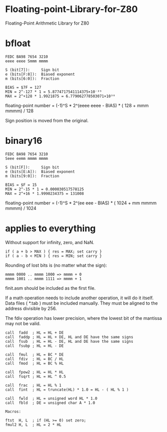 # Floating-point-Library-for-Z80
Floating-Point Arithmetic Library for Z80


bfloat
======

    FEDC BA98 7654 3210                  
    eeee eeee Smmm mmmm

    S (bit[7]):     Sign bit
    e (bits[F:8]):  Biased exponent
    m (bits[6:0]):  Fraction

    BIAS = $7F = 127
    MIN = 2^-127 * 1 = 5.8774717541114375×10⁻³⁹
    MAX = 2^+128 * 1.9921875 = 6.779062778503071×10³⁸

floating-point number = (-1)^S * 2^(eeee eeee - BIAS) * ( 128 + mmm mmmm) / 128

Sign position is moved from the original.

binary16
========

    FEDC BA98 7654 3210                  
    Seee eemm mmmm mmmm

    S (bit[F]):     Sign bit
    e (bits[E:A]):  Biased exponent
    m (bits[9:0]):  Fraction

    BIAS = $F = 15
    MIN = 2^-15 * 1 = 0.000030517578125
    MAX = 2^+16 * 1.9990234375 = 131008

floating-point number = (-1)^S * 2^(ee eee - BIAS) * ( 1024 + mm mmmm mmmm) / 1024 

applies to everything
=====================

Without support for infinity, zero, and NaN.

    if ( a + b > MAX ) { res = MAX; set carry }
    if ( a - b < MIN ) { res = MIN; set carry }

Rounding of lost bits is (no matter what the sign):

    mmmm 0000 .. mmmm 1000 => mmmm + 0
    mmmm 1001 .. mmmm 1111 => mmmm + 1
    
finit.asm should be included as the first file.

If a math operation needs to include another operation, it will do it itself.
Data files ( *.tab ) must be included manually. 
They must be aligned to the address divisible by 256.

The fdiv operation has lower precision, where the lowest bit of the mantissa may not be valid.

    call  fadd  ; HL = HL + DE
    call  faddp ; HL = HL + DE, HL and DE have the same signs
    call  fsub  ; HL = HL - DE, HL and DE have the same signs 
    call  fsubp ; HL = HL - DE

    call  fmul  ; HL = BC * DE
    call  fdiv  ; HL = BC / HL
    call  fmod  ; HL = BC % HL

    call  fpow2 ; HL = HL * HL
    call  fsqrt ; HL = HL ^ 0.5

    call  frac  ; HL = HL % 1
    call  fint  ; HL = truncate(HL) * 1.0 = HL - ( HL % 1 )

    call  fwld  ; HL = unsigned word HL * 1.0
    call  fbld  ; DE = unsigned char A * 1.0

    Macros:
    
    ftst  H, L  ; if (HL >= 0) set zero;
    fmul2 H, L  ; HL = 2 * HL
